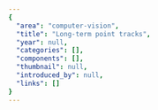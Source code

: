 ```yaml
---
{
  "area": "computer-vision",
  "title": "Long-term point tracks",
  "year": null,
  "categories": [],
  "components": [],
  "thumbnail": null,
  "introduced_by": null,
  "links": []
}
---
```


